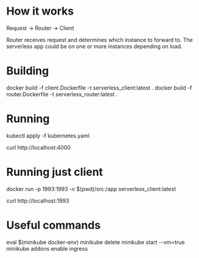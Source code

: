 # How it works

Request -> Router -> Client 

Router receives request and determines which instance to forward to. The serverless app could be on one or more instances depending on load.


# Building

docker build -f client.Dockerfile -t serverless_client:latest . 
docker build -f router.Dockerfile -t serverless_router:latest . 

# Running

kubectl apply -f kubernetes.yaml

curl http://localhost:4000

# Running just client

docker run -p 1993:1993 -v $(pwd)/src:/app serverless_client:latest

curl http://localhost:1993

# Useful commands

eval $(minikube docker-env)
minikube delete
minikube start --vm=true
minikube addons enable ingress